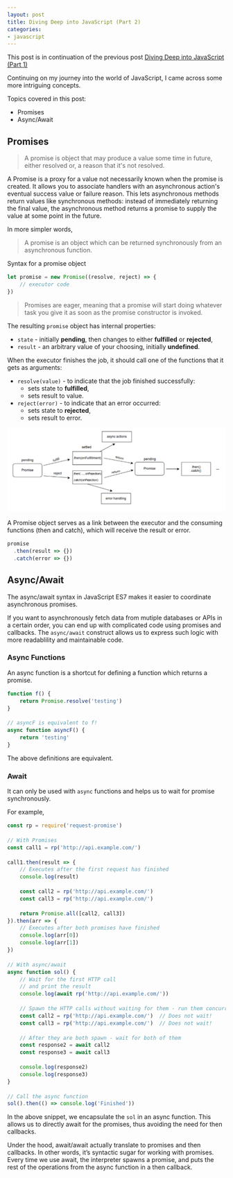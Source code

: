 ```yaml
---
layout: post
title: Diving Deep into JavaScript (Part 2)
categories:
- javascript
---
```


This post is in continuation of the previous post [Diving Deep into JavaScript (Part 1)](/javascript/2018/01/29/diving-deep-into-javascript/)

Continuing on my journey into the world of JavaScript, I came across some more intriguing concepts.

Topics covered in this post:

- Promises
- Async/Await


## Promises

> A promise is object that may produce a value some time in future, either resolved or, a reason that it's not resolved.

A Promise is a proxy for a value not necessarily known when the promise is created. It allows you to associate handlers with an asynchronous action's eventual success value or failure reason. This lets asynchronous methods return values like synchronous methods: instead of immediately returning the final value, the asynchronous method returns a promise to supply the value at some point in the future.

In more simpler words,

> A promise is an object which can be returned synchronously from an asynchronous function.

Syntax for a promise object

```js
let promise = new Promise((resolve, reject) => {
    // executor code
})
```

> Promises are eager, meaning that a promise will start doing whatever task you give it as soon as the promise constructor is invoked.

The resulting `promise` object has internal properties:
- `state` - initially **pending**, then changes to either **fulfilled** or **rejected**,
- `result` - an arbitrary value of your choosing, initially **undefined**.

When the executor finishes the job, it should call one of the functions that it gets as arguments:

- `resolve(value)` - to indicate that the job finished successfully:
    - sets state to **fulfilled**,
    - sets result to value.
- `reject(error)` - to indicate that an error occurred:
    - sets state to **rejected**,
    - sets result to error.

![MDN Promises](/images/promise.png)

A Promise object serves as a link between the executor and the consuming functions (then and catch), which will receive the result or error.

```js
promise
  .then(result => {})
  .catch(error => {})
```

## Async/Await

The async/await syntax in JavaScript ES7 makes it easier to coordinate asynchronous promises.

If you want to asynchronously fetch data from mutiple databases or APIs in a certain order, you can end up with complicated code using promises and callbacks. The `async/await` construct allows us to express such logic with more readablility and maintainable code.

### Async Functions

An async function is a shortcut for defining a function which returns a promise.

```js
function f() {
    return Promise.resolve('testing')
}

// asyncF is equivalent to f!
async function asyncF() {
    return 'testing'
}
```

The above definitions are equivalent.

### Await

It can only be used with `async` functions and helps us to wait for promise synchronously.

For example,

```js
const rp = require('request-promise')

// With Promises
const call1 = rp('http://api.example.com/')

call1.then(result => {
    // Executes after the first request has finished
    console.log(result)

    const call2 = rp('http://api.example.com/')
    const call3 = rp('http://api.example.com/')

    return Promise.all([call2, call3])
}).then(arr => {
    // Executes after both promises have finished
    console.log(arr[0])
    console.log(arr[1])
})

// With async/await
async function sol() {
    // Wait for the first HTTP call
    // and print the result
    console.log(await rp('http://api.example.com/'))

    // Spawn the HTTP calls without waiting for them - run them concurrently
    const call2 = rp('http://api.example.com/')  // Does not wait!
    const call3 = rp('http://api.example.com/')  // Does not wait!

    // After they are both spawn - wait for both of them
    const response2 = await call2
    const response3 = await call3

    console.log(response2)
    console.log(response3)
}

// Call the async function
sol().then(() => console.log('Finished'))
```

In the above snippet, we encapsulate the `sol` in an async function. This allows us to directly await for the promises, thus avoiding the need for then callbacks.

Under the hood, await/await actually translate to promises and then callbacks. In other words, it’s syntactic sugar for working with promises. Every time we use await, the interpreter spawns a promise, and puts the rest of the operations from the async function in a then callback.


